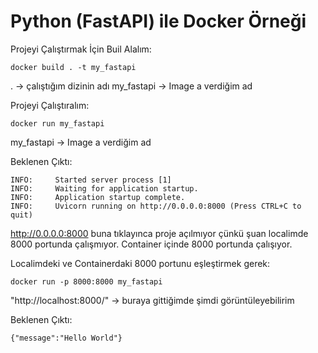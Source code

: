 # Python (FastAPI) ile Docker Örneği

Projeyi Çalıştırmak İçin Buil Alalım:
```
docker build . -t my_fastapi
```

. -> çalıştığım dizinin adı
my_fastapi -> Image a verdiğim ad

Projeyi Çalıştıralım:
```
docker run my_fastapi
```
my_fastapi -> Image a verdiğim ad


Beklenen Çıktı:
```
INFO:     Started server process [1]
INFO:     Waiting for application startup.
INFO:     Application startup complete.
INFO:     Uvicorn running on http://0.0.0.0:8000 (Press CTRL+C to quit) 
```

http://0.0.0.0:8000 buna tıklayınca proje açılmıyor çünkü şuan localimde 8000 portunda çalışmıyor. Container içinde 8000 portunda çalışıyor.

Localimdeki ve Containerdaki 8000 portunu eşleştirmek gerek:
```
docker run -p 8000:8000 my_fastapi
```

"http://localhost:8000/" -> buraya gittiğimde şimdi görüntüleyebilirim

Beklenen Çıktı:
```
{"message":"Hello World"}
```